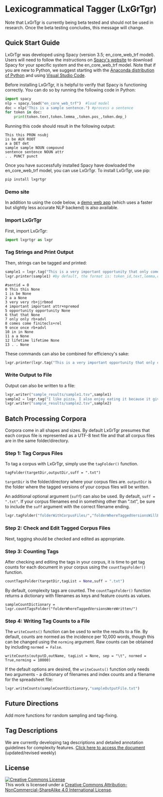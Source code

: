 # Lexicogrammatical Tagger (LxGrTgr)
Note that LxGrTgr is currently being beta tested and should not be used in research. Once the beta testing concludes, this message will change.
## Quick Start Guide
LxGrTgr was developed using Spacy (version 3.5; en_core_web_trf model). Users will need to follow the instructions on <a href="https://spacy.io/usage" target="_blank">Spacy's website</a> to download Spacy for your specific system and the en_core_web_trf model. Note that if you are new to Python, we suggest starting with the <a href="https://www.anaconda.com/download" target="_blank">Anaconda distribution of Python</a> and using <a href="https://code.visualstudio.com/" target="_blank">Visual Studio Code</a>.

Before installing LxGrTgr, it is helpful to verify that Spacy is functioning correctly. You can do so by running the following code in Python:

```python
import spacy
nlp = spacy.load("en_core_web_trf")  #load model
doc = nlp("This is a sample sentence.") #process a sentence
for token in doc:
	print(token.text,token.lemma_,token.pos_,token.dep_)
```

Running this code should result in the following output:

```
This this PRON nsubj
is be AUX ROOT
a a DET det
sample sample NOUN compound
sentence sentence NOUN attr
. . PUNCT punct
```

Once you have successfully installed Spacy have dowloaded the en_core_web_trf model, you can use LxGrTgr. To install LxGrTgr, use pip:

```zsh
pip install lxgrtgr
```

### Demo site
In addition to using the code below, a <a href="https://kristopherkyle.pythonanywhere.com/" target="_blank">demo web app</a> (which uses a faster but slightly less accurate NLP backend) is also available.

### Import LxGrTgr
First, import LxGrTgr:
```python
import lxgrtgr as lxgr
```

### Tag Strings and Print Output 
Then, strings can be tagged and printed:

```python
sample1 = lxgr.tag("This is a very important opportunity that only comes once in a lifetime.")
lxgr.printer(sample1) #by default, the format is: token_id,text,lemma,complexity_tag
```
```
#sentid = 0
0 This this None
1 is be None
2 a a None
3 very very rb+jjrbmod
4 important important attr+npremod
5 opportunity opportunity None
6 that that None
7 only only rb+advl
8 comes come finitecls+rel
9 once once rb+advl
10 in in None
11 a a None
12 lifetime lifetime None
13 . . None
```

These commands can also be combined for efficiency's sake:
```python
lxgr.printer(lxgr.tag("This is a very important opportunity that only comes once in a lifetime."))
```

### Write Output to File
Output can also be written to a file:
```python
lxgr.writer("sample_results/sample1.tsv",sample1)
sample2 = lxgr.tag("I like pizza. I also enjoy eating it because it gives me a reason to drink a tasty beverage.")
lxgr.writer("sample_results/sample2.tsv",sample2)
```
## Batch Processing Corpora
Corpora come in all shapes and sizes. By default LxGrTgr presumes that each corpus file is represented as a UTF-8 text file and that all corpus files are in the same folder/directory. 

### Step 1: Tag Corpus Files
To tag a corpus with LxGrTgr, simply use the `tagFolder()` function.

`tagFolder(targetDir,outputDir,suff = ".txt")`

`targetDir` is the folder/directory where your corpus files are. `outputDir` is the folder where the tagged versions of your corpus files will be written.

An additional optional argument (`suff`) can also be used. By default, `suff = ".txt"`. If your corpus filenames end in something other than ".txt", be sure to include the `suff` argument with the correct filename ending. 

```python
lxgr.tagFolder("folderWithCorpusFiles/","folderWhereTaggedVersionsWillBeWritten/")
```
### Step 2: Check and Edit Tagged Corpus Files
Next, tagging should be checked and edited as appropriate.

### Step 3: Counting Tags
After checking and editing the tags in your corpus, it is time to get tag counts for each document in your corpus using the `countTagsFolder()` function.
```python
countTagsFolder(targetDir,tagList = None,suff = ".txt")
```
By default, complexity tags are counted. The `countTagsFolder()` function returns a dictionary with filenames as keys and feature counts as values.

```
sampleCountDictionary = lxgr.countTagsFolder("folderWhereTaggedVersionsWereWritten/")
```
### Step 4: Writing Tag Counts to a File
The `writeCounts()` function can be used to write the results to a file. By default, counts are normed as the incidence per 10,000 words, though this can be changed using the `norming` argument. Raw counts can be obtained by including `normed = False`.

`writeCounts(outputD,outName, tagList = None, sep = "\t", normed = True,norming = 10000)`

If the default options are desired, the `writeCounts()` function only needs two arguments - a dictionary of filenames and index counts and a filename for the spreadsheet file:

```python
lxgr.writeCounts(sampleCountDictionary,"sampleOutputFile.txt")
```


## Future Directions
Add more functions for random sampling and tag-fixing.

## Tag Descriptions
We are currently developing tag descriptions and detailed annotation guidelines for complexity features. <a href="https://lcr-ads-lab.github.io/LxGrTagger-Documentation/" target="_blank">Click here to access the document</a> (updated/revised weekly)

## License
<a rel="license" href="http://creativecommons.org/licenses/by-nc-sa/4.0/"><img alt="Creative Commons License" style="border-width:0" src="https://i.creativecommons.org/l/by-nc-sa/4.0/88x31.png" /></a><br />This work is licensed under a <a rel="license" href="http://creativecommons.org/licenses/by-nc-sa/4.0/">Creative Commons Attribution-NonCommercial-ShareAlike 4.0 International License</a>.